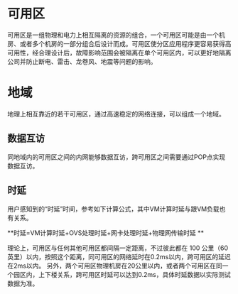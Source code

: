 # 可用区

可用区是一组物理和电力上相互隔离的资源的组合，一个可用区可能是由一个机房、或者多个机房的一部分组合后设计而成。可用区使分区应用程序更容易获得高可用性，经合理设计后，故障影响范围会被隔离在单个可用区内，可以更好地隔离公司并防止断电、雷击、龙卷风、地震等问题的影响。

# 地域

地理上相互靠近的若干可用区，通过高速稳定的网络连接，可以组成一个地域。

## 数据互访

同地域内的可用区之间的内网能够数据互访，跨可用区之间需要通过POP点实现数据互访。

## 时延
用户感知到的“时延”时间，参考如下计算公式，其中VM计算时延与跟VM负载也有关系。

**时延=VM计算时延+OVS处理时延+网卡处理时延+物理网传输时延 ** 

理论上，可用区与任何其他可用区都间隔一定距离，不过彼此都在 100 公里（60 英里）以内，按照这个距离，同可用区的网络延时在0.2ms以内，跨可用区的延迟在2ms以内。
另外，两个可用区物理机房在20公里以内，或者两个可用区在同一个园区内，上下楼关系，跨可用区时延可以达到0.2ms，具体时延数据以实际测试数据为准。
